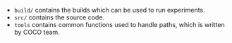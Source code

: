   - `build/` contains the builds which can be used to run experiments. 
  - `src/` contains the source code.
  - `tools` contains common functions used to handle paths, which is written by COCO team.